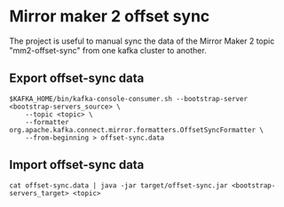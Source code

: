 # Mirror maker 2 offset sync
The project is useful to manual sync the data of the Mirror Maker 2 topic "mm2-offset-sync" from one kafka cluster to another.


## Export offset-sync data
```
$KAFKA_HOME/bin/kafka-console-consumer.sh --bootstrap-server <bootstrap-servers_source> \
    --topic <topic> \
    --formatter org.apache.kafka.connect.mirror.formatters.OffsetSyncFormatter \
    --from-beginning > offset-sync.data
```

## Import offset-sync data
```
cat offset-sync.data | java -jar target/offset-sync.jar <bootstrap-servers_target> <topic>
```